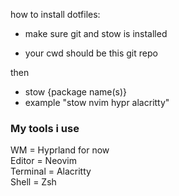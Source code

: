 how to install dotfiles:

* make sure git and stow is installed

* your cwd should be this git repo

then
* stow {package name(s)} 
* example "stow nvim hypr alacritty"

### My tools i use

WM = Hyprland for now  
Editor = Neovim  
Terminal = Alacritty  
Shell = Zsh  
